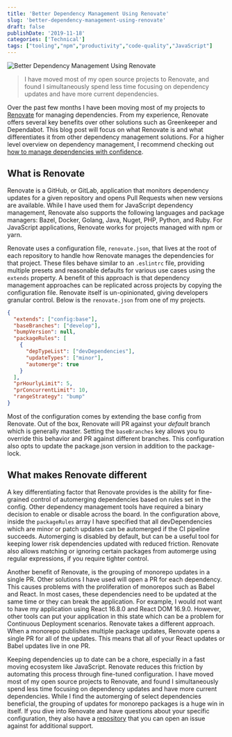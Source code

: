 ```yaml
---
title: 'Better Dependency Management Using Renovate'
slug: 'better-dependency-management-using-renovate'
draft: false
publishDate: '2019-11-18'
categories: ['Technical']
tags: ["tooling","npm","productivity","code-quality","JavaScript"]
---
```

![Better Dependency Management Using Renovate](images/shipping-crates-stacked.jpg#center)

> I have moved most of my open source projects to Renovate, and found I simultaneously spend less time focusing on dependency updates and have more current dependencies.

Over the past few months I have been moving most of my projects to [Renovate](https://renovatebot.com/) for managing dependencies. From my experience, Renovate offers several key benefits over other solutions such as Greenkeeper and Dependabot. This blog post will focus on what Renovate is and what differentiates it from other dependency management solutions. For a higher level overview on dependency management, I recommend checking out [how to manage dependencies with confidence](/blog/2019/02/25/how-to-manage-dependencies-with-confidence).

## What is Renovate

Renovate is a GitHub, or GitLab, application that monitors dependency updates for a given repository and opens Pull Requests when new versions are available. While I have used them for JavaScript dependency management, Renovate also supports the following languages and package managers: Bazel, Docker, Golang, Java, Nuget, PHP, Python, and Ruby. For JavaScript applications, Renovate works for projects managed with npm or yarn.

Renovate uses a configuration file, `renovate.json`, that lives at the root of each repository to handle how Renovate manages the dependencies for that project. These files behave similar to an `.eslintrc` file, providing multiple presets and reasonable defaults for various use cases using the `extends` property. A benefit of this approach is that dependency management approaches can be replicated across projects by copying the configuration file. Renovate itself is un-opinionated, giving developers granular control. Below is the `renovate.json` from one of my projects.

```json
{
  "extends": ["config:base"],
  "baseBranches": ["develop"],
  "bumpVersion": null,
  "packageRules": [
    {
      "depTypeList": ["devDependencies"],
      "updateTypes": ["minor"],
      "automerge": true
    }
  ],
  "prHourlyLimit": 5,
  "prConcurrentLimit": 10,
  "rangeStrategy": "bump"
}
```

Most of the configuration comes by extending the base config from Renovate. Out of the box, Renovate will PR against your *default* branch which is generally master. Setting the `baseBranches` key allows you to override this behavior and PR against different branches. This configuration also opts to update the package.json version in addition to the package-lock.

## What makes Renovate different

A key differentiating factor that Renovate provides is the ability for fine-grained control of automerging dependencies based on rules set in the config. Other dependency management tools have required a binary decision to enable or disable across the board. In the configuration above, inside the `packageRules` array I have specified that all devDependencies which are minor or patch updates can be automerged if the CI pipeline succeeds. Automerging is disabled by default, but can be a useful tool for keeping lower risk dependencies updated with reduced friction. Renovate also allows matching or ignoring certain packages from automerge using regular expressions, if you require tighter control.

Another benefit of Renovate, is the grouping of monorepo updates in a single PR. Other solutions I have used will open a PR for each dependency. This causes problems with the proliferation of monorepos such as Babel and React. In most cases, these dependencies need to be updated at the same time or they can break the application. For example, I would not want to have my application using React 16.8.0 and React DOM 16.9.0. However, other tools can put your application in this state which can be a problem for Continuous Deployment scenarios. Renovate takes a different approach. When a monorepo publishes multiple package updates, Renovate opens a single PR for all of the updates. This means that all of your React updates or Babel updates live in one PR.

Keeping dependencies up to date can be a chore, especially in a fast moving ecosystem like JavaScript. Renovate reduces this friction by automating this process through fine-tuned configuration. I have moved most of my open source projects to Renovate, and found I simultaneously spend less time focusing on dependency updates and have more current dependencies. While I find the automerging of select dependencies beneficial, the grouping of updates for monorepo packages is a huge win in itself. If you dive into Renovate and have questions about your specific configuration, they also have a [repository](https://github.com/renovatebot/config-help) that you can open an issue against for additional support.
